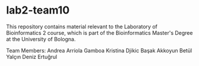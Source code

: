 # lab2-team10
This repository contains material relevant to the Laboratory of Bioinformatics 2 course, which is part of the Bioinformatics Master's Degree at the University of Bologna. 

Team Members:
Andrea Arriola Gamboa
Kristina Djikic
Başak Akkoyun
Betül Yalçın
Deniz Ertuğrul

